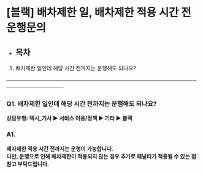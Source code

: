 # [블랙] 배차제한 일, 배차제한 적용 시간 전 운행문의

* **목차**
  ------

1. 배차제한 일인데 해당 시간 전까지는 운행해도 되나요?

─────────────────────────────────────────────────────────────────

### **Q1. 배차제한 일인데 해당 시간 전까지는 운행해도 되나요?**

**상담유형: 택시\_기사 ▶ 서비스 이용/정책 ▶ 기타 ▶ 블랙**

### **A1.**

**배자제한 적용 시간 전까지는 운행이 가능합니다.  
다만, 운행으로 인해 배차제한이 적용되지 않는 경우 추가로 패널티가 적용될 수 있는 점 참고 부탁드립니다.**